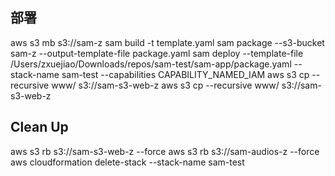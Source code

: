 ## 部署
aws s3 mb s3://sam-z
sam build -t template.yaml
sam package --s3-bucket sam-z  --output-template-file package.yaml
sam deploy --template-file /Users/zxuejiao/Downloads/repos/sam-test/sam-app/package.yaml --stack-name sam-test --capabilities CAPABILITY_NAMED_IAM
aws s3 cp --recursive www/ s3://sam-s3-web-z
aws s3 cp --recursive www/ s3://sam-s3-web-z


## Clean Up
aws s3 rb s3://sam-s3-web-z --force 
aws s3 rb s3://sam-audios-z --force 
aws cloudformation delete-stack --stack-name sam-test
